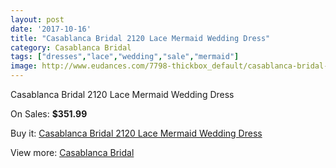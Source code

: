 ```yaml
---
layout: post
date: '2017-10-16'
title: "Casablanca Bridal 2120 Lace Mermaid Wedding Dress"
category: Casablanca Bridal
tags: ["dresses","lace","wedding","sale","mermaid"]
image: http://www.eudances.com/7798-thickbox_default/casablanca-bridal-2120-lace-mermaid-wedding-dress.jpg
---
```

Casablanca Bridal 2120 Lace Mermaid Wedding Dress

On Sales: **$351.99**
<a href="https://www.eudances.com/en/casablanca-bridal/2752-casablanca-bridal-2120-lace-mermaid-wedding-dress.html"><amp-img layout="responsive" width="600" height="600" src="//www.eudances.com/7798-thickbox_default/casablanca-bridal-2120-lace-mermaid-wedding-dress.jpg" alt="Casablanca Bridal 2120 Lace Mermaid Wedding Dress 0" /></a>
<a href="https://www.eudances.com/en/casablanca-bridal/2752-casablanca-bridal-2120-lace-mermaid-wedding-dress.html"><amp-img layout="responsive" width="600" height="600" src="//www.eudances.com/7801-thickbox_default/casablanca-bridal-2120-lace-mermaid-wedding-dress.jpg" alt="Casablanca Bridal 2120 Lace Mermaid Wedding Dress 1" /></a>
<a href="https://www.eudances.com/en/casablanca-bridal/2752-casablanca-bridal-2120-lace-mermaid-wedding-dress.html"><amp-img layout="responsive" width="600" height="600" src="//www.eudances.com/7800-thickbox_default/casablanca-bridal-2120-lace-mermaid-wedding-dress.jpg" alt="Casablanca Bridal 2120 Lace Mermaid Wedding Dress 2" /></a>
<a href="https://www.eudances.com/en/casablanca-bridal/2752-casablanca-bridal-2120-lace-mermaid-wedding-dress.html"><amp-img layout="responsive" width="600" height="600" src="//www.eudances.com/7799-thickbox_default/casablanca-bridal-2120-lace-mermaid-wedding-dress.jpg" alt="Casablanca Bridal 2120 Lace Mermaid Wedding Dress 3" /></a>

Buy it: [Casablanca Bridal 2120 Lace Mermaid Wedding Dress](https://www.eudances.com/en/casablanca-bridal/2752-casablanca-bridal-2120-lace-mermaid-wedding-dress.html "Casablanca Bridal 2120 Lace Mermaid Wedding Dress")

View more: [Casablanca Bridal](https://www.eudances.com/en/4-casablanca-bridal "Casablanca Bridal")